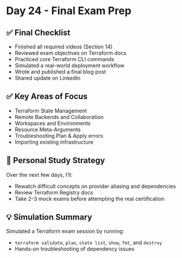 # Day 24 - Final Exam Prep

## ✅ Final Checklist
- Finished all required videos (Section 14)
- Reviewed exam objectives on Terraform docs
- Practiced core Terraform CLI commands
- Simulated a real-world deployment workflow
- Wrote and published a final blog post
- Shared update on LinkedIn

## ✅ Key Areas of Focus
- Terraform State Management
- Remote Backends and Collaboration
- Workspaces and Environments
- Resource Meta-Arguments
- Troubleshooting Plan & Apply errors
- Importing existing infrastructure

## 🧠 Personal Study Strategy
Over the next few days, I’ll:
- Rewatch difficult concepts on provider aliasing and dependencies
- Review Terraform Registry docs
- Take 2–3 mock exams before attempting the real certification

## 💡 Simulation Summary
Simulated a Terraform exam session by running:
- `terraform validate`, `plan`, `state list`, `show`, `fmt`, and `destroy`
- Hands-on troubleshooting of dependency issues
